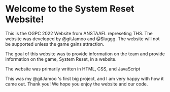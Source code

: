 # Welcome to the System Reset Website!

This is the OGPC 2022 Website from ANSTAAFL represeting THS. The website was developed by @gitJamoo and @Sluggg. The website will not be supported unless the game gains attraction. 

The goal of this website was to provide information on the team and provide information on the game, System Reset, in a website.

The website was primarily written in HTML, CSS, and JavaScript

This was my @gitJamoo 's first big project, and I am very happy with how it came out. Thank you! We hope you enjoy the website and our code.
